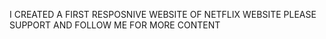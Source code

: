 I CREATED A FIRST RESPOSNIVE WEBSITE OF NETFLIX WEBSITE 
PLEASE SUPPORT AND FOLLOW ME FOR MORE CONTENT
